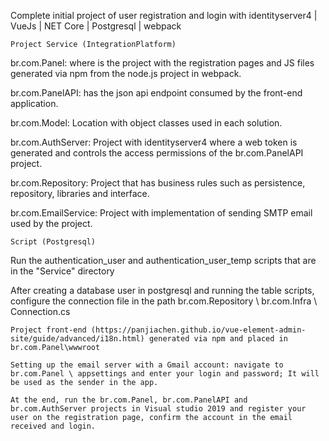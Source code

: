 Complete initial project of user registration and login with identityserver4 | VueJs | NET Core | Postgresql | webpack

    Project Service (IntegrationPlatform)

br.com.Panel: where is the project with the registration pages and JS files generated via npm from the node.js project in webpack.

br.com.PanelAPI: has the json api endpoint consumed by the front-end application.

br.com.Model: Location with object classes used in each solution.

br.com.AuthServer: Project with identityserver4 where a web token is generated and controls the access permissions of the br.com.PanelAPI project.

br.com.Repository: Project that has business rules such as persistence, repository, libraries and interface.

br.com.EmailService: Project with implementation of sending SMTP email used by the project.

    Script (Postgresql)

Run the authentication_user and authentication_user_temp scripts that are in the "Service" directory

After creating a database user in postgresql and running the table scripts, configure the connection file in the path br.com.Repository \ br.com.Infra \ Connection.cs

    Project front-end (https://panjiachen.github.io/vue-element-admin-site/guide/advanced/i18n.html) generated via npm and placed in br.com.Panel\wwwroot

    Setting up the email server with a Gmail account: navigate to br.com.Panel \ appsettings and enter your login and password; It will be used as the sender in the app.

    At the end, run the br.com.Panel, br.com.PanelAPI and br.com.AuthServer projects in Visual studio 2019 and register your user on the registration page, confirm the account in the email received and login.
